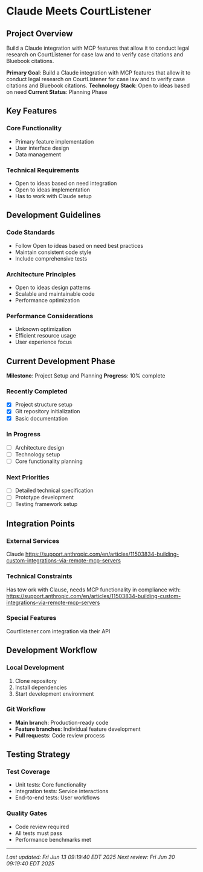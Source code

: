 # Claude Meets CourtListener

## Project Overview

Build a Claude integration with MCP features that allow it to conduct legal research on CourtListener for case law and to verify case citations and Bluebook citations.

**Primary Goal**: Build a Claude integration with MCP features that allow it to conduct legal research on CourtListener for case law and to verify case citations and Bluebook citations.
**Technology Stack**: Open to ideas based on need
**Current Status**: Planning Phase

## Key Features

### Core Functionality
- Primary feature implementation
- User interface design
- Data management

### Technical Requirements
- Open to ideas based on need integration
- Open to ideas implementation
- Has to work with Claude setup

## Development Guidelines

### Code Standards
- Follow Open to ideas based on need best practices
- Maintain consistent code style
- Include comprehensive tests

### Architecture Principles
- Open to ideas design patterns
- Scalable and maintainable code
- Performance optimization

### Performance Considerations
- Unknown optimization
- Efficient resource usage
- User experience focus

## Current Development Phase

**Milestone**: Project Setup and Planning
**Progress**: 10% complete

### Recently Completed
- [x] Project structure setup
- [x] Git repository initialization
- [x] Basic documentation

### In Progress
- [ ] Architecture design
- [ ] Technology setup
- [ ] Core functionality planning

### Next Priorities
- [ ] Detailed technical specification
- [ ] Prototype development
- [ ] Testing framework setup

## Integration Points

### External Services
Claude https://support.anthropic.com/en/articles/11503834-building-custom-integrations-via-remote-mcp-servers

### Technical Constraints
Has tow ork with Clause, needs MCP functionality in compliance with: https://support.anthropic.com/en/articles/11503834-building-custom-integrations-via-remote-mcp-servers

### Special Features
Courtlistener.com integration via their API

## Development Workflow

### Local Development
1. Clone repository
2. Install dependencies
3. Start development environment

### Git Workflow
- **Main branch**: Production-ready code
- **Feature branches**: Individual feature development
- **Pull requests**: Code review process

## Testing Strategy

### Test Coverage
- Unit tests: Core functionality
- Integration tests: Service interactions
- End-to-end tests: User workflows

### Quality Gates
- Code review required
- All tests must pass
- Performance benchmarks met

---

*Last updated: Fri Jun 13 09:19:40 EDT 2025*
*Next review: Fri Jun 20 09:19:40 EDT 2025*
